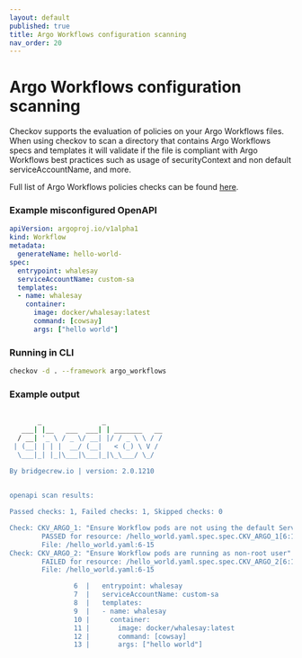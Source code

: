 ```yaml
---
layout: default
published: true
title: Argo Workflows configuration scanning
nav_order: 20
---
```


# Argo Workflows configuration scanning
Checkov supports the evaluation of policies on your Argo Workflows files.
When using checkov to scan a directory that contains Argo Workflows specs and templates it will validate if the file is compliant with Argo Workflows best practices such as usage of securityContext and non default serviceAccountName, and more.  

Full list of Argo Workflows policies checks can be found [here](https://www.checkov.io/5.Policy%20Index/argo_workflows.html).

### Example misconfigured OpenAPI

```yaml
apiVersion: argoproj.io/v1alpha1
kind: Workflow
metadata:
  generateName: hello-world-
spec:
  entrypoint: whalesay
  serviceAccountName: custom-sa
  templates:
  - name: whalesay
    container:
      image: docker/whalesay:latest
      command: [cowsay]
      args: ["hello world"]
```
### Running in CLI

```bash
checkov -d . --framework argo_workflows
```

### Example output
```bash
 
       _               _              
   ___| |__   ___  ___| | _______   __
  / __| '_ \ / _ \/ __| |/ / _ \ \ / /
 | (__| | | |  __/ (__|   < (_) \ V / 
  \___|_| |_|\___|\___|_|\_\___/ \_/  
                                      
By bridgecrew.io | version: 2.0.1210


openapi scan results:

Passed checks: 1, Failed checks: 1, Skipped checks: 0

Check: CKV_ARGO_1: "Ensure Workflow pods are not using the default ServiceAccount"
        PASSED for resource: /hello_world.yaml.spec.spec.CKV_ARGO_1[6:14]
        File: /hello_world.yaml:6-15
Check: CKV_ARGO_2: "Ensure Workflow pods are running as non-root user"
        FAILED for resource: /hello_world.yaml.spec.spec.CKV_ARGO_2[6:14]
        File: /hello_world.yaml:6-15

                6  |   entrypoint: whalesay
                7  |   serviceAccountName: custom-sa
                8  |   templates:
                9  |   - name: whalesay
                10 |     container:
                11 |       image: docker/whalesay:latest
                12 |       command: [cowsay]
                13 |       args: ["hello world"]


```
